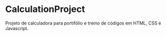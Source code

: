 # CalculationProject
Projeto de calculadora para portifólio e treino de códigos em HTML, CSS e Javascript.
